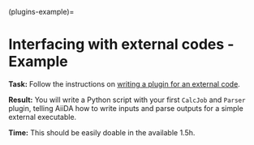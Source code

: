 (plugins-example)=

# Interfacing with external codes - Example

**Task:** Follow the instructions on [writing a plugin for an external code](<https://aiida.readthedocs.io/projects/aiida-core/en/latest/howto/plugin_codes.html>).

**Result:** You will write a Python script with your first `CalcJob` and `Parser` plugin, telling AiiDA how to write inputs and parse outputs for a simple external executable.

**Time:** This should be easily doable in the available 1.5h.
